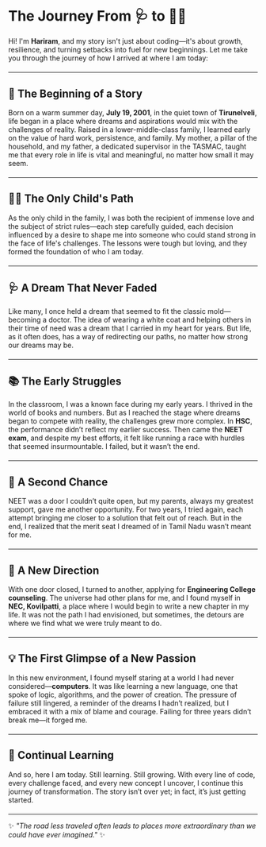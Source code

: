 <style>
/* Center-align all content */
body, h1, h2, h3, p, ul, a {
    text-align: start;
}

/* Style links */
a {
    text-decoration: none;
    color: #3f51b5;
    font-weight: bold;
}

a:hover {
    text-decoration: underline;
    color: #009688;
}

/* Add some spacing */
h1 {
    margin-bottom: 10px;
}
p, ul {
    margin-bottom: 20px;
}
</style>

# The Journey From 🩺 to 👨‍💻

Hi! I'm **Hariram**, and my story isn't just about coding—it's about growth, resilience, and turning setbacks into fuel for new beginnings. Let me take you through the journey of how I arrived at where I am today:

---

## 📖 The Beginning of a Story
Born on a warm summer day, **July 19, 2001**, in the quiet town of **Tirunelveli**, life began in a place where dreams and aspirations would mix with the challenges of reality. Raised in a lower-middle-class family, I learned early on the value of hard work, persistence, and family. My mother, a pillar of the household, and my father, a dedicated supervisor in the TASMAC, taught me that every role in life is vital and meaningful, no matter how small it may seem.

---

## 🚶‍♂️ The Only Child's Path
As the only child in the family, I was both the recipient of immense love and the subject of strict rules—each step carefully guided, each decision influenced by a desire to shape me into someone who could stand strong in the face of life's challenges. The lessons were tough but loving, and they formed the foundation of who I am today.

---

## 🩺 A Dream That Never Faded
Like many, I once held a dream that seemed to fit the classic mold—becoming a doctor. The idea of wearing a white coat and helping others in their time of need was a dream that I carried in my heart for years. But life, as it often does, has a way of redirecting our paths, no matter how strong our dreams may be.

---

## 📚 The Early Struggles
In the classroom, I was a known face during my early years. I thrived in the world of books and numbers. But as I reached the stage where dreams began to compete with reality, the challenges grew more complex. In **HSC**, the performance didn’t reflect my earlier success. Then came the **NEET exam**, and despite my best efforts, it felt like running a race with hurdles that seemed insurmountable. I failed, but it wasn’t the end.

---

## 🔄 A Second Chance
NEET was a door I couldn’t quite open, but my parents, always my greatest support, gave me another opportunity. For two years, I tried again, each attempt bringing me closer to a solution that felt out of reach. But in the end, I realized that the merit seat I dreamed of in Tamil Nadu wasn’t meant for me.

---

## 🚀 A New Direction
With one door closed, I turned to another, applying for **Engineering College counseling**. The universe had other plans for me, and I found myself in **NEC, Kovilpatti**, a place where I would begin to write a new chapter in my life. It was not the path I had envisioned, but sometimes, the detours are where we find what we were truly meant to do.

---

## 💡 The First Glimpse of a New Passion
In this new environment, I found myself staring at a world I had never considered—**computers**. It was like learning a new language, one that spoke of logic, algorithms, and the power of creation. The pressure of failure still lingered, a reminder of the dreams I hadn’t realized, but I embraced it with a mix of blame and courage. Failing for three years didn’t break me—it forged me.

---

## 🔄 Continual Learning
And so, here I am today. Still learning. Still growing. With every line of code, every challenge faced, and every new concept I uncover, I continue this journey of transformation. The story isn’t over yet; in fact, it’s just getting started.

---

✨ *"The road less traveled often leads to places more extraordinary than we could have ever imagined."* ✨

